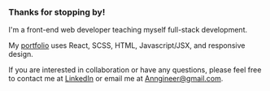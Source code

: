 ### Thanks for stopping by!

I'm a front-end web developer teaching myself full-stack development.  

My [portfolio](https://anngineer.com/) uses React, SCSS, HTML, Javascript/JSX, and responsive design. 

If you are interested in collaboration or have any questions, please feel free to contact me at [LinkedIn](www.linkedin.com/in/anngineer) or email me at Anngineer@gmail.com.

<!--
**Anngineer/Anngineer** is a ✨ _special_ ✨ repository because its `README.md` (this file) appears on your GitHub profile.

Here are some ideas to get you started:

- 🔭 I’m currently working on ...
- 🌱 I’m currently learning ...
- 👯 I’m looking to collaborate on ...
- 🤔 I’m looking for help with ...
- 💬 Ask me about ...
- 📫 How to reach me: ...
- 😄 Pronouns: ...
- ⚡ Fun fact: ...
-->
